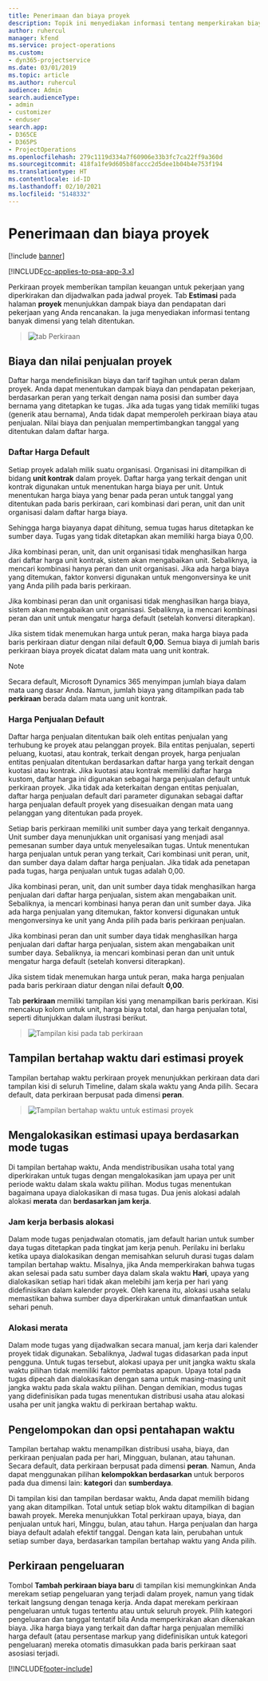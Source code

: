 ```yaml
---
title: Penerimaan dan biaya proyek
description: Topik ini menyediakan informasi tentang memperkirakan biaya proyek dan pendapatan.
author: ruhercul
manager: kfend
ms.service: project-operations
ms.custom:
- dyn365-projectservice
ms.date: 03/01/2019
ms.topic: article
ms.author: ruhercul
audience: Admin
search.audienceType:
- admin
- customizer
- enduser
search.app:
- D365CE
- D365PS
- ProjectOperations
ms.openlocfilehash: 279c1119d334a7f60906e33b3fc7ca22ff9a360d
ms.sourcegitcommit: 418fa1fe9d605b8faccc2d5dee1b04b4e753f194
ms.translationtype: HT
ms.contentlocale: id-ID
ms.lasthandoff: 02/10/2021
ms.locfileid: "5148332"
---
```

# <a name="project-costs-and-revenue"></a>Penerimaan dan biaya proyek

[!include [banner](../includes/psa-now-project-operations.md)]

[!INCLUDE[cc-applies-to-psa-app-3.x](../includes/cc-applies-to-psa-app-3x.md)]

Perkiraan proyek memberikan tampilan keuangan untuk pekerjaan yang diperkirakan dan dijadwalkan pada jadwal proyek. Tab **Estimasi** pada halaman **proyek** menunjukkan dampak biaya dan pendapatan dari pekerjaan yang Anda rencanakan. Ia juga menyediakan informasi tentang banyak dimensi yang telah ditentukan. 

> ![tab Perkiraan](media/project-5.png)

## <a name="cost-and-sales-values-of-the-project"></a>Biaya dan nilai penjualan proyek

Daftar harga mendefinisikan biaya dan tarif tagihan untuk peran dalam proyek. Anda dapat menentukan dampak biaya dan pendapatan pekerjaan, berdasarkan peran yang terkait dengan nama posisi dan sumber daya bernama yang ditetapkan ke tugas. Jika ada tugas yang tidak memiliki tugas (generik atau bernama), Anda tidak dapat memperoleh perkiraan biaya atau penjualan. Nilai biaya dan penjualan mempertimbangkan tanggal yang ditentukan dalam daftar harga.

### <a name="default-cost-price"></a>Daftar Harga Default  

Setiap proyek adalah milik suatu organisasi. Organisasi ini ditampilkan di bidang **unit kontrak** dalam proyek. Daftar harga yang terkait dengan unit kontrak digunakan untuk menentukan harga biaya per unit. Untuk menentukan harga biaya yang benar pada peran untuk tanggal yang ditentukan pada baris perkiraan, cari kombinasi dari peran, unit dan unit organisasi dalam daftar harga biaya. 

Sehingga harga biayanya dapat dihitung, semua tugas harus ditetapkan ke sumber daya. Tugas yang tidak ditetapkan akan memiliki harga biaya 0,00.

Jika kombinasi peran, unit, dan unit organisasi tidak menghasilkan harga dari daftar harga unit kontrak, sistem akan mengabaikan unit. Sebaliknya, ia mencari kombinasi hanya peran dan unit organisasi. Jika ada harga biaya yang ditemukan, faktor konversi digunakan untuk mengonversinya ke unit yang Anda pilih pada baris perkiraan.

Jika kombinasi peran dan unit organisasi tidak menghasilkan harga biaya, sistem akan mengabaikan unit organisasi. Sebaliknya, ia mencari kombinasi peran dan unit untuk mengatur harga default (setelah konversi diterapkan).

Jika sistem tidak menemukan harga untuk peran, maka harga biaya pada baris perkiraan diatur dengan nilai default **0,00**. Semua biaya di jumlah baris perkiraan biaya proyek dicatat dalam mata uang unit kontrak.

> [!NOTE]
> Secara default, Microsoft Dynamics 365 menyimpan jumlah biaya dalam mata uang dasar Anda. Namun, jumlah biaya yang ditampilkan pada tab **perkiraan** berada dalam mata uang unit kontrak.  

### <a name="default-sales-price"></a>Harga Penjualan Default 

Daftar harga penjualan ditentukan baik oleh entitas penjualan yang terhubung ke proyek atau pelanggan proyek. Bila entitas penjualan, seperti peluang, kuotasi, atau kontrak, terkait dengan proyek, harga penjualan entitas penjualan ditentukan berdasarkan daftar harga yang terkait dengan kuotasi atau kontrak. Jika kuotasi atau kontrak memiliki daftar harga kustom, daftar harga ini digunakan sebagai harga penjualan default untuk perkiraan proyek. Jika tidak ada keterkaitan dengan entitas penjualan, daftar harga penjualan default dari parameter digunakan sebagai daftar harga penjualan default proyek yang disesuaikan dengan mata uang pelanggan yang ditentukan pada proyek.

Setiap baris perkiraan memiliki unit sumber daya yang terkait dengannya. Unit sumber daya menunjukkan unit organisasi yang menjadi asal pemesanan sumber daya untuk menyelesaikan tugas. Untuk menentukan harga penjualan untuk peran yang terkait, Cari kombinasi unit peran, unit, dan sumber daya dalam daftar harga penjualan. Jika tidak ada penetapan pada tugas, harga penjualan untuk tugas adalah 0,00.

Jika kombinasi peran, unit, dan unit sumber daya tidak menghasilkan harga penjualan dari daftar harga penjualan, sistem akan mengabaikan unit. Sebaliknya, ia mencari kombinasi hanya peran dan unit sumber daya. Jika ada harga penjualan yang ditemukan, faktor konversi digunakan untuk mengonversinya ke unit yang Anda pilih pada baris perkiraan penjualan. 

Jika kombinasi peran dan unit sumber daya tidak menghasilkan harga penjualan dari daftar harga penjualan, sistem akan mengabaikan unit sumber daya. Sebaliknya, ia mencari kombinasi peran dan unit untuk mengatur harga default (setelah konversi diterapkan).

Jika sistem tidak menemukan harga untuk peran, maka harga penjualan pada baris perkiraan diatur dengan nilai default **0,00**.

Tab **perkiraan** memiliki tampilan kisi yang menampilkan baris perkiraan. Kisi mencakup kolom untuk unit, harga biaya total, dan harga penjualan total, seperti ditunjukkan dalam ilustrasi berikut. 

> ![Tampilan kisi pada tab perkiraan](media/project-6.png)

## <a name="time-phased-view-of-project-estimates"></a>Tampilan bertahap waktu dari estimasi proyek

Tampilan bertahap waktu perkiraan proyek menunjukkan perkiraan data dari tampilan kisi di seluruh Timeline, dalam skala waktu yang Anda pilih. Secara default, data perkiraan berpusat pada dimensi **peran**.

> ![Tampilan bertahap waktu untuk estimasi proyek](media/project-7.png)

## <a name="allocating-estimated-effort-based-on-the-task-mode"></a>Mengalokasikan estimasi upaya berdasarkan mode tugas

Di tampilan bertahap waktu, Anda mendistribusikan usaha total yang diperkirakan untuk tugas dengan mengalokasikan jam upaya per unit periode waktu dalam skala waktu pilihan. Modus tugas menentukan bagaimana upaya dialokasikan di masa tugas. Dua jenis alokasi adalah alokasi **merata** dan **berdasarkan jam kerja**.

### <a name="work-hours-based-allocation"></a>Jam kerja berbasis alokasi
 
Dalam mode tugas penjadwalan otomatis, jam default harian untuk sumber daya tugas ditetapkan pada tingkat jam kerja penuh. Perilaku ini berlaku ketika upaya dialokasikan dengan memisahkan seluruh durasi tugas dalam tampilan bertahap waktu. Misalnya, jika Anda memperkirakan bahwa tugas akan selesai pada satu sumber daya dalam skala waktu **Hari**, upaya yang dialokasikan setiap hari tidak akan melebihi jam kerja per hari yang didefinisikan dalam kalender proyek. Oleh karena itu, alokasi usaha selalu memastikan bahwa sumber daya diperkirakan untuk dimanfaatkan untuk sehari penuh.

### <a name="even-allocation"></a>Alokasi merata

Dalam mode tugas yang dijadwalkan secara manual, jam kerja dari kalender proyek tidak digunakan. Sebaliknya, Jadwal tugas didasarkan pada input pengguna. Untuk tugas tersebut, alokasi upaya per unit jangka waktu skala waktu pilihan tidak memiliki faktor pembatas apapun. Upaya total pada tugas dipecah dan dialokasikan dengan sama untuk masing-masing unit jangka waktu pada skala waktu pilihan. Dengan demikian, modus tugas yang didefinisikan pada tugas menentukan distribusi usaha atau alokasi usaha per unit jangka waktu di perkiraan bertahap waktu.

## <a name="grouping-and-time-phasing-options"></a>Pengelompokan dan opsi pentahapan waktu

Tampilan bertahap waktu menampilkan distribusi usaha, biaya, dan perkiraan penjualan pada per hari, Mingguan, bulanan, atau tahunan. Secara default, data perkiraan berpusat pada dimensi **peran**. Namun, Anda dapat menggunakan pilihan **kelompokkan berdasarkan** untuk berporos pada dua dimensi lain: **kategori** dan **sumberdaya**.

Di tampilan kisi dan tampilan berdasar waktu, Anda dapat memilih bidang yang akan ditampilkan. Total untuk setiap blok waktu ditampilkan di bagian bawah proyek. Mereka menunjukkan Total perkiraan upaya, biaya, dan penjualan untuk hari, Minggu, bulan, atau tahun. Harga penjualan dan harga biaya default adalah efektif tanggal. Dengan kata lain, perubahan untuk setiap sumber daya, berdasarkan tampilan bertahap waktu yang Anda pilih.

## <a name="expense-estimates"></a>Perkiraan pengeluaran

Tombol **Tambah perkiraan biaya baru** di tampilan kisi memungkinkan Anda merekam setiap pengeluaran yang terjadi dalam proyek, namun yang tidak terkait langsung dengan tenaga kerja. Anda dapat merekam perkiraan pengeluaran untuk tugas tertentu atau untuk seluruh proyek. Pilih kategori pengeluaran dan tanggal tentatif bila Anda memperkirakan akan dikenakan biaya. Jika harga biaya yang terkait dan daftar harga penjualan memiliki harga default (atau persentase markup yang didefinisikan untuk kategori pengeluaran) mereka otomatis dimasukkan pada baris perkiraan saat asosiasi terjadi.


[!INCLUDE[footer-include](../includes/footer-banner.md)]